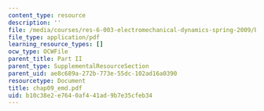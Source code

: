 ```yaml
---
content_type: resource
description: ''
file: /media/courses/res-6-003-electromechanical-dynamics-spring-2009/b10c38e2e7640af441ad9b7e35cfeb34_chap09_emd.pdf
file_type: application/pdf
learning_resource_types: []
ocw_type: OCWFile
parent_title: Part II
parent_type: SupplementalResourceSection
parent_uid: ae8c689a-272b-773e-55dc-102ad16a0390
resourcetype: Document
title: chap09_emd.pdf
uid: b10c38e2-e764-0af4-41ad-9b7e35cfeb34
---
```

